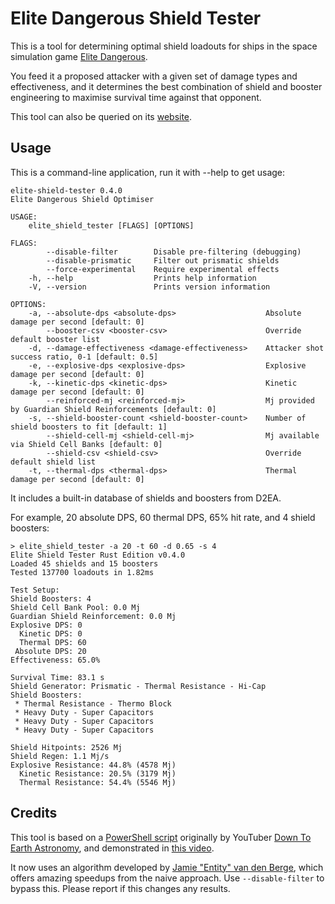 # Elite Dangerous Shield Tester

This is a tool for determining optimal shield loadouts for ships in the space
simulation game [Elite Dangerous].

You feed it a proposed attacker with a given set of damage types and effectiveness,
and it determines the best combination of shield and booster engineering to maximise
survival time against that opponent.

This tool can also be queried on its [website].


## Usage

This is a command-line application, run it with --help to get usage:

```
elite-shield-tester 0.4.0
Elite Dangerous Shield Optimiser

USAGE:
    elite_shield_tester [FLAGS] [OPTIONS]

FLAGS:
        --disable-filter        Disable pre-filtering (debugging)
        --disable-prismatic     Filter out prismatic shields
        --force-experimental    Require experimental effects
    -h, --help                  Prints help information
    -V, --version               Prints version information

OPTIONS:
    -a, --absolute-dps <absolute-dps>                    Absolute damage per second [default: 0]
        --booster-csv <booster-csv>                      Override default booster list
    -d, --damage-effectiveness <damage-effectiveness>    Attacker shot success ratio, 0-1 [default: 0.5]
    -e, --explosive-dps <explosive-dps>                  Explosive damage per second [default: 0]
    -k, --kinetic-dps <kinetic-dps>                      Kinetic damage per second [default: 0]
        --reinforced-mj <reinforced-mj>                  Mj provided by Guardian Shield Reinforcements [default: 0]
    -s, --shield-booster-count <shield-booster-count>    Number of shield boosters to fit [default: 1]
        --shield-cell-mj <shield-cell-mj>                Mj available via Shield Cell Banks [default: 0]
        --shield-csv <shield-csv>                        Override default shield list
    -t, --thermal-dps <thermal-dps>                      Thermal damage per second [default: 0]
```

It includes a built-in database of shields and boosters from D2EA.

For example, 20 absolute DPS, 60 thermal DPS, 65% hit rate, and 4 shield boosters:

```
> elite_shield_tester -a 20 -t 60 -d 0.65 -s 4
Elite Shield Tester Rust Edition v0.4.0
Loaded 45 shields and 15 boosters
Tested 137700 loadouts in 1.82ms

Test Setup:
Shield Boosters: 4
Shield Cell Bank Pool: 0.0 Mj
Guardian Shield Reinforcement: 0.0 Mj
Explosive DPS: 0
  Kinetic DPS: 0
  Thermal DPS: 60
 Absolute DPS: 20
Effectiveness: 65.0%

Survival Time: 83.1 s
Shield Generator: Prismatic - Thermal Resistance - Hi-Cap
Shield Boosters:
 * Thermal Resistance - Thermo Block
 * Heavy Duty - Super Capacitors
 * Heavy Duty - Super Capacitors
 * Heavy Duty - Super Capacitors

Shield Hitpoints: 2526 Mj
Shield Regen: 1.1 Mj/s
Explosive Resistance: 44.8% (4578 Mj)
  Kinetic Resistance: 20.5% (3179 Mj)
  Thermal Resistance: 54.4% (5546 Mj)
````


## Credits

This tool is based on a [PowerShell script] originally by YouTuber [Down To Earth Astronomy],
and demonstrated in [this video].

It now uses an algorithm developed by [Jamie "Entity" van den Berge], which offers
amazing speedups from the naive approach.  Use `--disable-filter` to bypass this.
Please report if this changes any results.


[Down To Earth Astronomy]: https://www.youtube.com/channel/UCg3QI9rHzPgvR7KTKSCtPHg
[PowerShell script]: https://github.com/DownToEarthAstronomy/D2EA_Shield_tester
[this video]: https://www.youtube.com/watch?v=87DMWz8IeEE
[Elite Dangerous]: https://www.elitedangerous.com/
[website]: https://hur.st/shieldtester/
[Rust]: https://www.rust-lang.org/
[Jamie "Entity" van den Berge]: https://github.com/ntt
